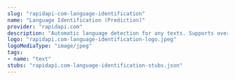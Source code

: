 ```yaml
---
slug: "rapidapi-com-language-identification"
name: "Language Identification (Prediction)"
provider: "rapidapi.com"
description: "Automatic language detection for any texts. Supports over 150 languages."
logo: "rapidapi.com-language-identification-logo.jpeg"
logoMediaType: "image/jpeg"
tags:
- name: "text"
stubs: "rapidapi.com-language-identification-stubs.json"
---
```


